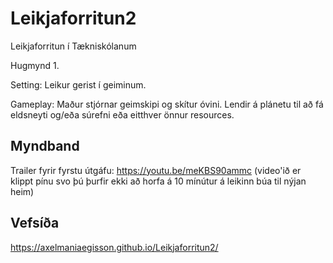 # Leikjaforritun2
Leikjaforritun í Tækniskólanum

Hugmynd 1.

Setting:
Leikur gerist í geiminum.

Gameplay:
Maður stjórnar geimskipi og skítur óvini. Lendir á plánetu til að fá eldsneyti og/eða súrefni eða eitthver önnur resources.

## Myndband
Trailer fyrir fyrstu útgáfu: https://youtu.be/meKBS90ammc (video'ið er klippt pínu svo þú þurfir ekki að horfa á 10 mínútur á leikinn búa til nýjan heim)

## Vefsíða
https://axelmaniaegisson.github.io/Leikjaforritun2/
